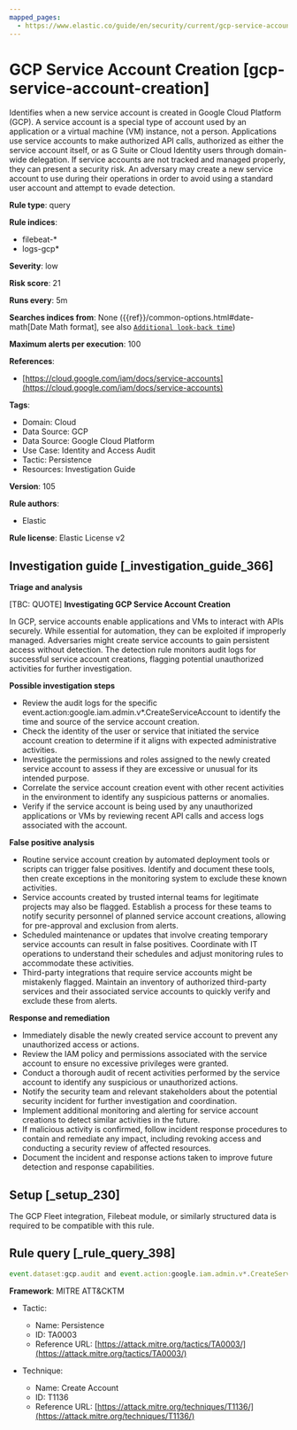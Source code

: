```yaml
---
mapped_pages:
  - https://www.elastic.co/guide/en/security/current/gcp-service-account-creation.html
---
```


# GCP Service Account Creation [gcp-service-account-creation]

Identifies when a new service account is created in Google Cloud Platform (GCP). A service account is a special type of account used by an application or a virtual machine (VM) instance, not a person. Applications use service accounts to make authorized API calls, authorized as either the service account itself, or as G Suite or Cloud Identity users through domain-wide delegation. If service accounts are not tracked and managed properly, they can present a security risk. An adversary may create a new service account to use during their operations in order to avoid using a standard user account and attempt to evade detection.

**Rule type**: query

**Rule indices**:

* filebeat-*
* logs-gcp*

**Severity**: low

**Risk score**: 21

**Runs every**: 5m

**Searches indices from**: None ({{ref}}/common-options.html#date-math[Date Math format], see also [`Additional look-back time`](docs-content://solutions/security/detect-and-alert/create-detection-rule.md#rule-schedule))

**Maximum alerts per execution**: 100

**References**:

* [https://cloud.google.com/iam/docs/service-accounts](https://cloud.google.com/iam/docs/service-accounts)

**Tags**:

* Domain: Cloud
* Data Source: GCP
* Data Source: Google Cloud Platform
* Use Case: Identity and Access Audit
* Tactic: Persistence
* Resources: Investigation Guide

**Version**: 105

**Rule authors**:

* Elastic

**Rule license**: Elastic License v2

## Investigation guide [_investigation_guide_366]

**Triage and analysis**

[TBC: QUOTE]
**Investigating GCP Service Account Creation**

In GCP, service accounts enable applications and VMs to interact with APIs securely. While essential for automation, they can be exploited if improperly managed. Adversaries might create service accounts to gain persistent access without detection. The detection rule monitors audit logs for successful service account creations, flagging potential unauthorized activities for further investigation.

**Possible investigation steps**

* Review the audit logs for the specific event.action:google.iam.admin.v*.CreateServiceAccount to identify the time and source of the service account creation.
* Check the identity of the user or service that initiated the service account creation to determine if it aligns with expected administrative activities.
* Investigate the permissions and roles assigned to the newly created service account to assess if they are excessive or unusual for its intended purpose.
* Correlate the service account creation event with other recent activities in the environment to identify any suspicious patterns or anomalies.
* Verify if the service account is being used by any unauthorized applications or VMs by reviewing recent API calls and access logs associated with the account.

**False positive analysis**

* Routine service account creation by automated deployment tools or scripts can trigger false positives. Identify and document these tools, then create exceptions in the monitoring system to exclude these known activities.
* Service accounts created by trusted internal teams for legitimate projects may also be flagged. Establish a process for these teams to notify security personnel of planned service account creations, allowing for pre-approval and exclusion from alerts.
* Scheduled maintenance or updates that involve creating temporary service accounts can result in false positives. Coordinate with IT operations to understand their schedules and adjust monitoring rules to accommodate these activities.
* Third-party integrations that require service accounts might be mistakenly flagged. Maintain an inventory of authorized third-party services and their associated service accounts to quickly verify and exclude these from alerts.

**Response and remediation**

* Immediately disable the newly created service account to prevent any unauthorized access or actions.
* Review the IAM policy and permissions associated with the service account to ensure no excessive privileges were granted.
* Conduct a thorough audit of recent activities performed by the service account to identify any suspicious or unauthorized actions.
* Notify the security team and relevant stakeholders about the potential security incident for further investigation and coordination.
* Implement additional monitoring and alerting for service account creations to detect similar activities in the future.
* If malicious activity is confirmed, follow incident response procedures to contain and remediate any impact, including revoking access and conducting a security review of affected resources.
* Document the incident and response actions taken to improve future detection and response capabilities.


## Setup [_setup_230]

The GCP Fleet integration, Filebeat module, or similarly structured data is required to be compatible with this rule.


## Rule query [_rule_query_398]

```js
event.dataset:gcp.audit and event.action:google.iam.admin.v*.CreateServiceAccount and event.outcome:success
```

**Framework**: MITRE ATT&CKTM

* Tactic:

    * Name: Persistence
    * ID: TA0003
    * Reference URL: [https://attack.mitre.org/tactics/TA0003/](https://attack.mitre.org/tactics/TA0003/)

* Technique:

    * Name: Create Account
    * ID: T1136
    * Reference URL: [https://attack.mitre.org/techniques/T1136/](https://attack.mitre.org/techniques/T1136/)



